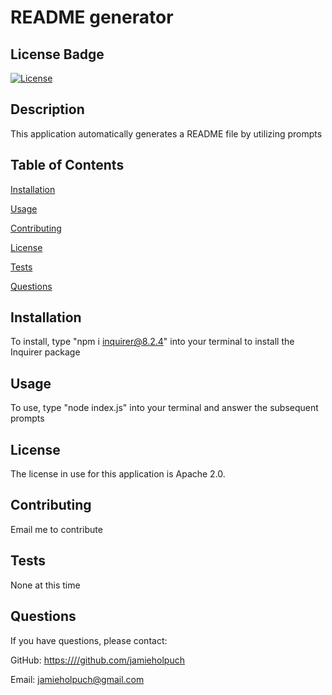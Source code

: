 # README generator
  
  ## License Badge
  [![License](https://img.shields.io/badge/License-Apache_2.0-blue.svg)](https://opensource.org/licenses/Apache-2.0)

  ## Description
  This application automatically generates a README file by utilizing prompts
  
  ## Table of Contents 
  [Installation](#installation)

  [Usage](#usage)

  [Contributing](#license)

  [License](#contributing)

  [Tests](#tests)

  [Questions](#questions)

  
  <a name="installation"></a>
  ## Installation 
  To install, type "npm i inquirer@8.2.4" into your terminal to install the Inquirer package
  
  <a name="usage"></a> 
  ## Usage
  To use, type "node index.js" into your terminal and answer the subsequent prompts
  
  <a name="license"></a> 
  ## License 
  The license in use for this application is Apache 2.0. 
  
  <a name="contributing"></a> 
  ## Contributing
  Email me to contribute
  
  <a name="tests"></a> 
  ## Tests 
  None at this time
  
  <a name="questions"></a> 
  ## Questions 
  If you have questions, please contact:

  GitHub: <https:////github.com/jamieholpuch>

  Email: jamieholpuch@gmail.com